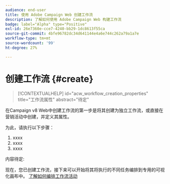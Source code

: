 ```yaml
---
audience: end-user
title: 使用 Adobe Campaign Web 创建工作流
description: 了解如何使用 Adobe Campaign Web 构建工作流
badge: label="Alpha" type="Positive"
exl-id: 26e7360e-cce7-4240-bb29-1dc8613f55ca
source-git-commit: 4bfe96782dc34d641144e4a6e744c262a79a1a7e
workflow-type: tm+mt
source-wordcount: '99'
ht-degree: 27%

---
```



# 创建工作流 {#create}

>[!CONTEXTUALHELP]
>id="acw_workflow_creation_properties"
>title="工作流属性"
>abstract="待定"

在Campaign v8 Web中创建工作流的第一步是将其创建为独立工作流，或直接在营销活动中创建，并定义其属性。

为此，请执行以下步骤：

1. xxxx
1. xxxx
1. xxxx

内容待定:

现在，您已创建工作流，接下来可以开始将其将执行的不同任务编排到专用的可视化画布中。 [了解如何编排工作流活动](build-workflow.md)
